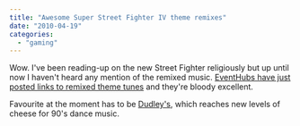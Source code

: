 ```yaml
---
title: "Awesome Super Street Fighter IV theme remixes"
date: "2010-04-19"
categories: 
  - "gaming"
---
```


Wow. I've been reading-up on the new Street Fighter religiously but up until now I haven't heard any mention of the remixed music. [EventHubs have just posted links to remixed theme tunes](http://www.eventhubs.com/news/2010/apr/19/new-character-themes-super-street-fighter-4) and they're bloody excellent.

Favourite at the moment has to be [Dudley's](http://www.youtube.com/watch?v=G_Ox7ifjz70), which reaches new levels of cheese for 90's dance music.
